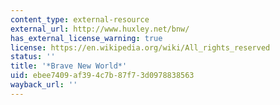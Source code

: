 ```yaml
---
content_type: external-resource
external_url: http://www.huxley.net/bnw/
has_external_license_warning: true
license: https://en.wikipedia.org/wiki/All_rights_reserved
status: ''
title: '*Brave New World*'
uid: ebee7409-af39-4c7b-87f7-3d0978838563
wayback_url: ''
---
```

